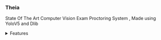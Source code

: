 ### Theia
State Of The Art Computer Vision Exam Proctoring System , Made using YoloV5 and Dlib 

<details>
<summary>Features</summary>
   
Introducing a cutting-edge computer vision-based exam proctoring system, meticulously crafted using YoloV5 and Dlib technologies. This software is designed to uphold the integrity of exams conducted on computer screens by detecting and preventing suspicious activities committed by candidates. It relies on the candidate's webcam to monitor and analyze their behavior during the exam.

# Key Features:

1. Violation Counter: This system maintains a violation counter that allows a predefined number of infractions within an adjustable limit. Once this limit is reached, an alert is immediately sent to the administrator, and the candidate's computer is rendered inoperable until further action is taken.

2. Violations Detection: The system actively monitors the candidate's actions and records violations with corresponding image evidence. These violations include:

   a. Using a mobile phone during the exam.
   
   b. Diverting attention away from the screen, such as peeking at others' screens or consulting external materials.
   
   c. Detecting multiple individuals in the webcam frame, signaling potential collaboration or unauthorized presence.
   
   d. Not detecting any person in the frame for an extended period, which may indicate candidate absence or an issue.
   
   e. (Upcoming Feature) Facial Recognition: This upcoming feature will ensure that only the designated candidate uses the computer for the exam, preventing unauthorized access.

In summary, our state-of-the-art computer vision-based exam proctoring system provides a robust solution to maintain exam integrity by monitoring and flagging suspicious activities, all while offering customizable violation tolerance levels and advanced features for enhanced security.
</details>



